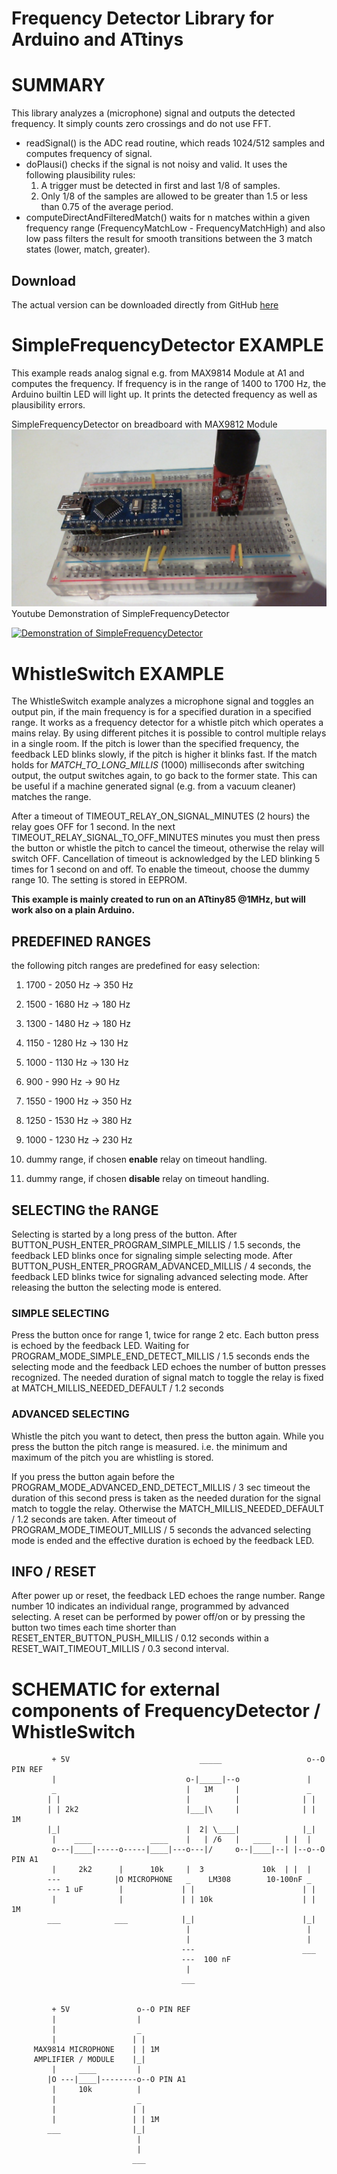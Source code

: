 # Frequency Detector Library for Arduino and ATtinys

# SUMMARY
This library analyzes a (microphone) signal and outputs the detected frequency. It simply counts zero crossings and do not use FFT.

- readSignal() is the ADC read routine, which reads 1024/512 samples and computes frequency of signal.
- doPlausi() checks if the signal is not noisy and valid. It uses the following plausibility rules:
  1. A trigger must be detected in first and last 1/8 of samples.
  2. Only 1/8 of the samples are allowed to be greater than 1.5 or less than 0.75 of the average period.
- computeDirectAndFilteredMatch() waits for n matches within a given frequency range (FrequencyMatchLow - FrequencyMatchHigh)
and also low pass filters the result for smooth transitions between the 3 match states (lower, match, greater).

## Download
The actual version can be downloaded directly from GitHub [here](https://github.com/ArminJo/Arduino-FrequencyDetector/blob/master/extras/FrequencyDetector.zip?raw=true)

# SimpleFrequencyDetector EXAMPLE
This example reads analog signal e.g. from MAX9814 Module at A1 and computes the frequency.
If frequency is in the range of 1400 to 1700 Hz, the Arduino builtin LED will light up.
It prints the detected frequency as well as plausibility errors.

SimpleFrequencyDetector on breadboard with MAX9812 Module
![SimpleFrequencyDetector on breadboard with MAX9812 Module](https://github.com/ArminJo/Arduino-FrequencyDetector/blob/master/extras/SimpleFrequencyDetector.jpg)
Youtube Demonstration of SimpleFrequencyDetector

[![Demonstration of SimpleFrequencyDetector](https://img.youtube.com/vi/tsxfSx0iY5s/0.jpg)](https://www.youtube.com/watch?v=tsxfSx0iY5s)
 
# WhistleSwitch EXAMPLE
The WhistleSwitch example analyzes a microphone signal and toggles an output pin, if the main frequency is for a specified duration in a specified range.
It works as a frequency detector for a whistle pitch which operates a mains relay. By using different pitches it is possible to control multiple relays in a single room.
If the pitch is lower than the specified frequency, the feedback LED blinks slowly, if the pitch is higher it blinks fast.
If the match holds for *MATCH_TO_LONG_MILLIS* (1000) milliseconds after switching output, the output switches again, to go back to the former state.
This can be useful if a machine generated signal (e.g. from a vacuum cleaner) matches the range.

After a timeout of TIMEOUT_RELAY_ON_SIGNAL_MINUTES (2 hours) the relay goes OFF for 1 second. 
In the next TIMEOUT_RELAY_SIGNAL_TO_OFF_MINUTES minutes you must then press the button or whistle the pitch to cancel the timeout, otherwise the relay will switch OFF.
Cancellation of timeout is acknowledged by the LED blinking 5 times for 1 second on and off. To enable the timeout, choose the dummy range 10. The setting is stored in EEPROM.


**This example is mainly created to run on an ATtiny85 @1MHz, but will work also on a plain Arduino.**

## PREDEFINED RANGES
the following pitch ranges are predefined for easy selection:
1.   1700 - 2050 Hz  -> 350 Hz
2.   1500 - 1680 Hz  -> 180 Hz
3.   1300 - 1480 Hz  -> 180 Hz
4.   1150 - 1280 Hz  -> 130 Hz
5.   1000 - 1130 Hz  -> 130 Hz
6.    900 -  990 Hz  ->  90 Hz

7.   1550 - 1900 Hz  -> 350 Hz
8.   1250 - 1530 Hz  -> 380 Hz
9.   1000 - 1230 Hz  -> 230 Hz
10.  dummy range, if chosen **enable** relay on timeout handling.
11.  dummy range, if chosen **disable** relay on timeout handling.

## SELECTING the RANGE
Selecting is started by a long press of the button.
After BUTTON_PUSH_ENTER_PROGRAM_SIMPLE_MILLIS / 1.5 seconds, the feedback LED blinks once for signaling simple selecting mode.
After BUTTON_PUSH_ENTER_PROGRAM_ADVANCED_MILLIS / 4 seconds, the feedback LED blinks twice for signaling advanced selecting mode.
After releasing the button the selecting mode is entered.

### SIMPLE SELECTING
Press the button once for range 1, twice for range 2 etc. Each button press is echoed by the feedback LED.
Waiting for PROGRAM_MODE_SIMPLE_END_DETECT_MILLIS / 1.5 seconds ends the selecting mode
and the feedback LED echoes the number of button presses recognized.
The needed duration of signal match to toggle the relay is fixed at MATCH_MILLIS_NEEDED_DEFAULT / 1.2 seconds

### ADVANCED SELECTING
Whistle the pitch you want to detect, then press the button again.
While you press the button the pitch range is measured. i.e. the minimum and maximum of the pitch you are whistling is stored.

If you press the button again before the PROGRAM_MODE_ADVANCED_END_DETECT_MILLIS / 3 sec timeout
the duration of this second press is taken as the needed duration for the signal match to toggle the relay.
Otherwise the  MATCH_MILLIS_NEEDED_DEFAULT / 1.2 seconds are taken.
After timeout of PROGRAM_MODE_TIMEOUT_MILLIS / 5 seconds the advanced selecting mode is ended
and the effective duration is echoed by the feedback LED.

## INFO / RESET
After power up or reset, the feedback LED echoes the range number. Range number 10 indicates an individual range, programmed by advanced selecting.
A reset can be performed by power off/on or by pressing the button two times each time shorter than RESET_ENTER_BUTTON_PUSH_MILLIS / 0.12 seconds
within a RESET_WAIT_TIMEOUT_MILLIS / 0.3 second interval.

# SCHEMATIC for external components of FrequencyDetector / WhistleSwitch
```
         + 5V                             _____                   o--O PIN REF
         |                             o-|_____|--o               |
         _                             |   1M     |               _
        | |                            |          |              | |
        | | 2k2                        |___|\     |              | | 1M
        |_|                            |  2| \____|              |_|
         |    ____             ____    |   | /6   |   ____   | |  |
         o---|____|-----o-----|____|---o---|/     o--|____|--| |--o--O PIN A1
         |     2k2      |      10k     |  3             10k  | |  |
        ---            |O MICROPHONE   _    LM308        10-100nF _
        --- 1 uF        |             | |                        | |
         |              |             | | 10k                    | | 1M
        ___            ___            |_|                        |_|
                                       |                          |
                                       |                          |
                                      ---                        ___
                                      ---  100 nF
                                       |
                                      ___


         + 5V               o--O PIN REF
         |                  |
         |                  _
         |                 | |
     MAX9814 MICROPHONE    | | 1M
     AMPLIFIER / MODULE    |_|
         |     ____         |
        |O ---|____|--------o--O PIN A1
         |     10k          |
         |                  _
         |                 | |
         |                 | | 1M
        ___                |_|
                            |
                            |
                           ___
```
